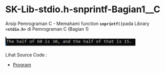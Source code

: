 # SK-Lib-stdio.h-snprintf-Bagian1__C
Arsip Pemrograman C - Memahami function <code><b>snprintf()</b></code>pada Library <code><b>&lt;stdio.h></b></code> di Pemrograman C (Bagian 1)<br><br>
<img src="https://github.com/RizkyKhapidsyah/SK-Lib-stdio.h-snprintf-Bagian1__C/blob/master/SK-Lib-stdio.h-snprintf-Bagian1__C/result/001.PNG"><br><br>
Lihat Source Code : <br>
- <a href="https://github.com/RizkyKhapidsyah/SK-Lib-stdio.h-snprintf-Bagian1__C/blob/master/SK-Lib-stdio.h-snprintf-Bagian1__C/Source.c">Program</a>
